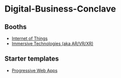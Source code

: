 # Digital-Business-Conclave

## Booths
- [Internet of Things](./booths/IOT.md)
- [Immersive Technologies (aka AR/VR/XR)](./booths/XR.md)

## Starter templates
- [Progressive Web Apps](https://github.com/mjmanishjoshi/Digital-Business-Conclave/tree/main/template)